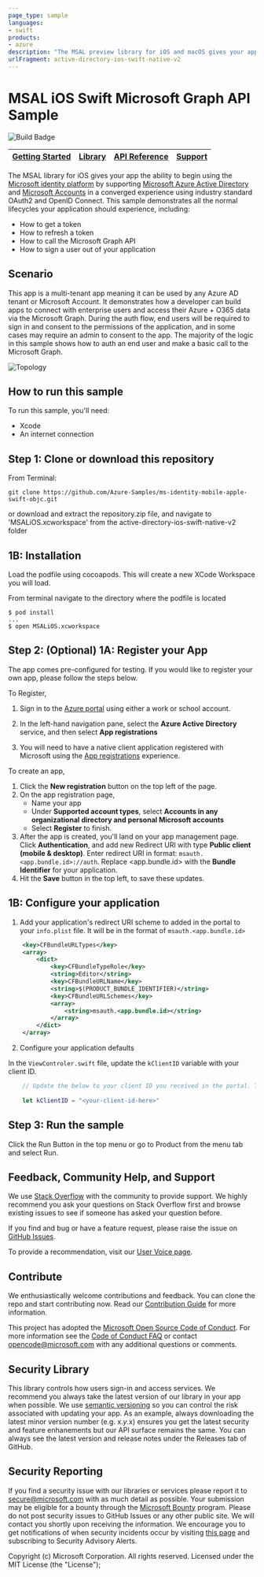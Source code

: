 ```yaml
---
page_type: sample
languages:
- swift
products:
- azure
description: "The MSAL preview library for iOS and macOS gives your app the ability to begin using the Microsoft Cloud by supporting Microsoft Azure Active Directory and Microsoft Accounts in a converged experience using industry standard OAuth2 and OpenID Connect."
urlFragment: active-directory-ios-swift-native-v2
---
```


# MSAL iOS Swift Microsoft Graph API Sample 

![Build Badge](https://identitydivision.visualstudio.com/_apis/public/build/definitions/a7934fdd-dcde-4492-a406-7fad6ac00e17/523/badge)

| [Getting Started](https://docs.microsoft.com/azure/active-directory/develop/guidedsetups/active-directory-ios)| [Library](https://github.com/AzureAD/microsoft-authentication-library-for-objc) | [API Reference](https://azuread.github.io/docs/objc/) | [Support](README.md#community-help-and-support)
| --- | --- | --- | --- |

The MSAL library for iOS gives your app the ability to begin using the [Microsoft identity platform](https://aka.ms/aaddev) by supporting [Microsoft Azure Active Directory](https://azure.microsoft.com/services/active-directory/) and [Microsoft Accounts](https://account.microsoft.com/) in a converged experience using industry standard OAuth2 and OpenID Connect. This sample demonstrates all the normal lifecycles your application should experience, including:

- How to get a token
- How to refresh a token
- How to call the Microsoft Graph API
- How to sign a user out of your application

## Scenario

This app is a multi-tenant app meaning it can be used by any Azure AD tenant or Microsoft Account.  It demonstrates how a developer can build apps to connect with enterprise users and access their Azure + O365 data via the Microsoft Graph.  During the auth flow, end users will be required to sign in and consent to the permissions of the application, and in some cases may require an admin to consent to the app.  The majority of the logic in this sample shows how to auth an end user and make a basic call to the Microsoft Graph.

![Topology](./images/iosintro.png)

## How to run this sample

To run this sample, you'll need:

* Xcode
* An internet connection

## Step 1: Clone or download this repository

From Terminal:

```terminal
git clone https://github.com/Azure-Samples/ms-identity-mobile-apple-swift-objc.git
```
or download and extract the repository.zip file, and navigate to 'MSALiOS.xcworkspace' from the active-directory-ios-swift-native-v2 folder

## 1B: Installation

Load the podfile using cocoapods. This will create a new XCode Workspace you will load.

From terminal navigate to the directory where the podfile is located

```
$ pod install
...
$ open MSALiOS.xcworkspace
```

## Step 2: (Optional) 1A: Register your App  
The app comes pre-configured for testing.  If you would like to register your own app, please follow the steps below.

To Register,
1. Sign in to the [Azure portal](https://portal.azure.com) using either a work or school account.

2. In the left-hand navigation pane, select the **Azure Active Directory** service, and then select **App registrations**

3. You will need to have a native client application registered with Microsoft using the [App registrations](https://go.microsoft.com/fwlink/?linkid=2083908) experience.

To create an app,  
1. Click the **New registration** button on the top left of the page.
2. On the app registration page,
    - Name your app
    - Under **Supported account types**, select **Accounts in any organizational directory and personal Microsoft accounts**
    - Select **Register** to finish.
3. After the app is created, you'll land on your app management page. Click **Authentication**, and add new Redirect URI with type **Public client (mobile & desktop)**. Enter redirect URI in format: `msauth.<app.bundle.id>://auth`. Replace <app.bundle.id> with the **Bundle Identifier** for your application.
4. Hit the **Save** button in the top left, to save these updates. 

## 1B: Configure your application

1. Add your application's redirect URI scheme to added in the portal to your `info.plist` file. It will be in the format of `msauth.<app.bundle.id>`
```xml
    <key>CFBundleURLTypes</key>
    <array>
        <dict>
            <key>CFBundleTypeRole</key>
            <string>Editor</string>
            <key>CFBundleURLName</key>
            <string>$(PRODUCT_BUNDLE_IDENTIFIER)</string>
            <key>CFBundleURLSchemes</key>
            <array>
                <string>msauth.<app.bundle.id></string>
            </array>
        </dict>
    </array>
```

2. Configure your application defaults

In the `ViewControler.swift` file, update the `kClientID` variable with your client ID.

```swift
    // Update the below to your client ID you received in the portal. The below is for running the demo only
    
    let kClientID = "<your-client-id-here>"
```

## Step 3: Run the sample

Click the Run Button in the top menu or go to Product from the menu tab and select Run.

## Feedback, Community Help, and Support

We use [Stack Overflow](http://stackoverflow.com/questions/tagged/msal) with the community to 
provide support. We highly recommend you ask your questions on Stack Overflow first and browse 
existing issues to see if someone has asked your question before. 

If you find and bug or have a feature request, please raise the issue 
on [GitHub Issues](../../issues). 

To provide a recommendation, visit 
our [User Voice page](https://feedback.azure.com/forums/169401-azure-active-directory).

## Contribute

We enthusiastically welcome contributions and feedback. You can clone the repo and start 
contributing now. Read our [Contribution Guide](Contributing.md) for more information.

This project has adopted the 
[Microsoft Open Source Code of Conduct](https://opensource.microsoft.com/codeofconduct/). 
For more information see 
the [Code of Conduct FAQ](https://opensource.microsoft.com/codeofconduct/faq/) or contact 
[opencode@microsoft.com](mailto:opencode@microsoft.com) with any additional questions or comments.

## Security Library

This library controls how users sign-in and access services. We recommend you always take the 
latest version of our library in your app when possible. We 
use [semantic versioning](http://semver.org) so you can control the risk associated with updating 
your app. As an example, always downloading the latest minor version number (e.g. x.*y*.x) ensures 
you get the latest security and feature enhanements but our API surface remains the same. You 
can always see the latest version and release notes under the Releases tab of GitHub.

## Security Reporting

If you find a security issue with our libraries or services please report it 
to [secure@microsoft.com](mailto:secure@microsoft.com) with as much detail as possible. Your 
submission may be eligible for a bounty through the [Microsoft Bounty](http://aka.ms/bugbounty) 
program. Please do not post security issues to GitHub Issues or any other public site. We will 
contact you shortly upon receiving the information. We encourage you to get notifications of when 
security incidents occur by 
visiting [this page](https://technet.microsoft.com/en-us/security/dd252948) and subscribing 
to Security Advisory Alerts.

Copyright (c) Microsoft Corporation.  All rights reserved. Licensed under the MIT License (the "License");
